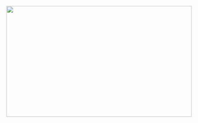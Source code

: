 <p align="center">
  <img width="500" height="300" src="https://github.com/atholcomb/bash_scripts/assets/13822733/5fbd23d9-b260-4f2d-9190-9c3cbd0ad216">
</p>

